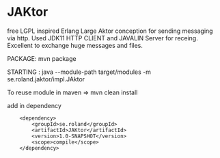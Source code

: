 # JAKtor
free LGPL inspired Erlang Large Aktor conception for sending messaging via http. Used JDK11 HTTP CLIENT and JAVALIN Server for receing. Excellent to exchange huge messages and files.


PACKAGE: mvn package


STARTING :
                    <PATH BUILDS>       <MODULE>   <PACKAGE><class>
java --module-path target/modules -m se.roland.jaktor/impl.JAktor


To reuse module in maven => mvn clean install

add in dependency


        <dependency>
            <groupId>se.roland</groupId>
            <artifactId>JAKtor</artifactId>
            <version>1.0-SNAPSHOT</version>
            <scope>compile</scope>
        </dependency>


        
